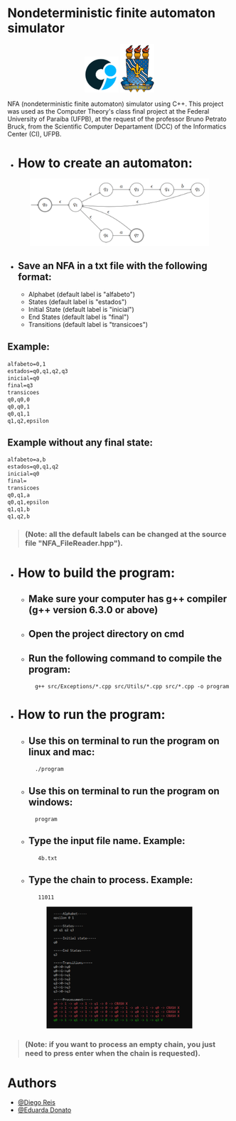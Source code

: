 # Nondeterministic finite automaton simulator

<p align="center">
  <img width="15%" height="15%" src="res/ci-logo.png">
  <img width="15%" height="15%" src="res/ufpb-logo.png">
</p>

NFA (nondeterministic finite automaton) simulator using C++. This project was used as the Computer Theory's class final project at the Federal University of Paraiba (UFPB), at the request of the professor Bruno Petrato Bruck, from the Scientific Computer Departament (DCC) of the Informatics Center (CI), UFPB.

- # How to create an automaton:
<p align="center">
  <img width="80%" height="80%" src="res/automaton-image.png">
</p>

  - ## Save an NFA in a txt file with the following format:
    - Alphabet (default label is "alfabeto")
    - States (default label is "estados")
    - Initial State (default label is "inicial")
    - End States (default label is "final")
    - Transitions (default label is "transicoes")

## Example: <br>
    alfabeto=0,1
    estados=q0,q1,q2,q3
    inicial=q0
    final=q3
    transicoes
    q0,q0,0
    q0,q0,1
    q0,q1,1
    q1,q2,epsilon

## Example without any final state: <br>
    alfabeto=a,b
    estados=q0,q1,q2
    inicial=q0
    final=
    transicoes
    q0,q1,a
    q0,q1,epsilon
    q1,q1,b
    q1,q2,b

> ### (Note: all the default labels can be changed at the source file "NFA_FileReader.hpp").

- # How to build the program:
  -  ## Make sure your computer has g++ compiler (g++ version 6.3.0 or above)
  -  ## Open the project directory on cmd
  -  ## Run the following command to compile the program: 
           g++ src/Exceptions/*.cpp src/Utils/*.cpp src/*.cpp -o program
           
- # How to run the program:
  -  ## Use this on terminal to run the program on linux and mac:
           ./program
  -  ## Use this on terminal to run the program on windows:
           program
  -  ## Type the input file name. Example:
            4b.txt
  -  ## Type the chain to process. Example:
            11011

<p align="center">
  <img width="65%" height="65%" src="res/output.png">
</p>

>  ### (Note: if you want to process an empty chain, you just need to press enter when the chain is requested).

# Authors

- [@Diego Reis](https://www.github.com/diegolrs)
- [@Eduarda Donato](https://github.com/Eduarda-Donato)
